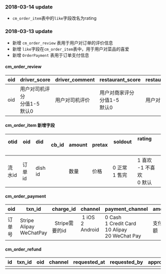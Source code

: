 ### 2018-03-14 update	
- `cm_order_item`表中的`like`字段改名为rating

### 2018-03-13 update	
- 新增 `cm_order_review` 表用于用户对订单的评价信息
- 新增 `like`字段在`cm_order_item`表中，用于用户对菜品的喜爱
- 新增 `OrderPayment` 表用于订单支付信息


#### cm_order_review

| oid  | driver_score                             | driver_comment | restaurant_score                         | restaurant_comment |
| ---- | ---------------------------------------- | -------------- | ---------------------------------------- | ------------------ |
| oid  | 用户对司机评分 <br />分值1-5 <br />默认0 | 用户对司机评价 | 用户对商家评分<br /> 分值1-5 <br />默认0 | 用户对商家评价     |



#### cm_order_item 新增字段

| otid   | oid    | did     | cb_id | amount | pretax | soldout            | rating                                     |
| ------ | ------ | ------- | ----- | ------ | ------ | ------------------ | ---------------------------------------- |
| 流水id | 订单id | dish id |       | 数量   | 价格   | 0 正常<br />1 售完 | 1 喜欢<br /> -1 不喜欢<br /> 0 默认<br /> |



#### cm_order_payment

| oid    | txn_id                             | charge_id | channel | payment_channel                                             | amount   | paid_at  | payment_status                                         |
| ------ | ---------------------------------- | --------- | ------- | ----------------------------------------------------------- | -------- | -------- | ------------------------------------------------------ |
| 订单号 | Stripe <br />Alipay<br />WeChatPay |    Stripe需要的id       |  1 iOS<br />2 Android       | 0 Cash<br />1 Credit Card<br />10 Alipay<br />20 WeChat Pay | 支付金额 | 支付时间 | 0 New<br />10 Authorized<br />20 Paid<br />30 Refunded |

#### cm_order_refund 

| id   | txn_id | oid  | channel | requested_at | requested_by | approved_at | approved_by | notes |
| ---- | ------ | ---- | ------- | ------------ | ------------ | ----------- | ----------- | ----- |
|      |        |      |         |              |              |             |             |       |
